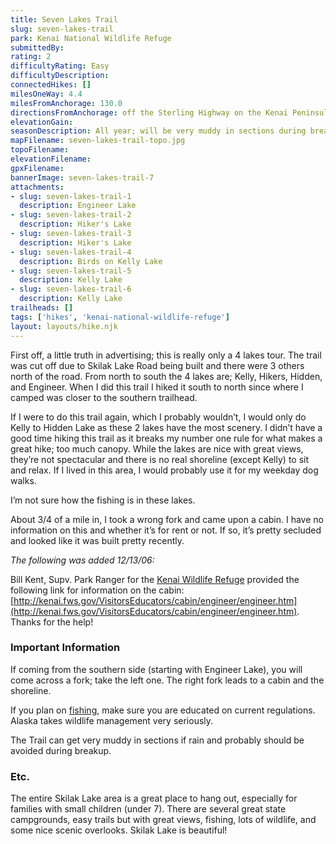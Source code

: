 ```yaml
---
title: Seven Lakes Trail
slug: seven-lakes-trail
park: Kenai National Wildlife Refuge
submittedBy: 
rating: 2
difficultyRating: Easy
difficultyDescription: 
connectedHikes: []
milesOneWay: 4.4
milesFromAnchorage: 130.0
directionsFromAnchorage: off the Sterling Highway on the Kenai Peninsula
elevationGain: 
seasonDescription: All year; will be very muddy in sections during breakup. Use snowshoes in winter.
mapFilename: seven-lakes-trail-topo.jpg
topoFilename: 
elevationFilename: 
gpxFilename: 
bannerImage: seven-lakes-trail-7
attachments:
- slug: seven-lakes-trail-1
  description: Engineer Lake
- slug: seven-lakes-trail-2
  description: Hiker's Lake
- slug: seven-lakes-trail-3
  description: Hiker's Lake
- slug: seven-lakes-trail-4
  description: Birds on Kelly Lake
- slug: seven-lakes-trail-5
  description: Kelly Lake
- slug: seven-lakes-trail-6
  description: Kelly Lake
trailheads: []
tags: ['hikes', 'kenai-national-wildlife-refuge']
layout: layouts/hike.njk
---
```

First off, a little truth in advertising; this is really only a 4 lakes tour. The trail was cut off due to Skilak Lake Road being built and there were 3 others north of the road. From north to south the 4 lakes are; Kelly, Hikers, Hidden, and Engineer. When I did this trail I hiked it south to north since where I camped was closer to the southern trailhead. 

If I were to do this trail again, which I probably wouldn’t, I would only do Kelly to Hidden Lake as these 2 lakes have the most scenery. I didn’t have a good time hiking this trail as it breaks my number one rule for what makes a great hike; too much canopy. While the lakes are nice with great views, they’re not spectacular and there is no real shoreline (except Kelly) to sit and relax. If I lived in this area, I would probably use it for my weekday dog walks. 

I’m not sure how the fishing is in these lakes. 

About 3/4 of a mile in, I took a wrong fork and came upon a cabin. I have no information on this and whether it’s for rent or not. If so, it’s pretty secluded and looked like it was built pretty recently. 

*The following was added 12/13/06:*

Bill Kent, Supv. Park Ranger for the [Kenai Wildlife Refuge](http://kenai.fws.gov/) provided the following link for information on the cabin: [http://kenai.fws.gov/VisitorsEducators/cabin/engineer/engineer.htm](http://kenai.fws.gov/VisitorsEducators/cabin/engineer/engineer.htm). Thanks for the help!

### Important Information

If coming from the southern side (starting with Engineer Lake), you will come across a fork; take the left one. The right fork leads to a cabin and the shoreline.

If you plan on [fishing](http://alaskahikesearch.com/education/#fishing), make sure you are educated on current regulations. Alaska takes wildlife management very seriously. 

The Trail can get very muddy in sections if rain and probably should be avoided during breakup.

### Etc.

The entire Skilak Lake area is a great place to hang out, especially for families with small children (under 7). There are several great state campgrounds, easy trails but with great views, fishing, lots of wildlife, and some nice scenic overlooks. Skilak Lake is beautiful!
